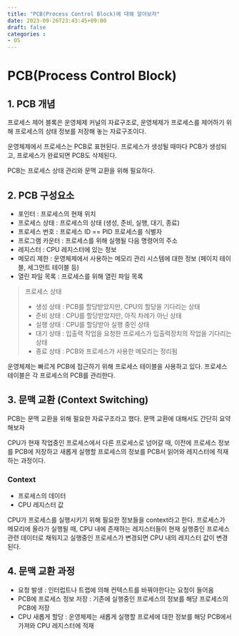 ```yaml
---
title: "PCB(Process Control Block)에 대해 알아보자"
date: 2023-09-26T23:43:45+09:00
draft: false
categories :
- OS
---
```


# PCB(Process Control Block)
## 1. PCB 개념
프로세스 제어 블록은 운영체제 커널의 자료구조로, 운영체제가 프로세스를 제어하기 위해 프로세스의 상태 정보를 저장해 놓는 자료구조이다.

운영체제에서 프로세스는 PCB로 표현된다. 프로세스가 생성될 때마다 PCB가 생성되고, 프로세스가 완료되면 PCB도 삭제된다.

PCB는 프로세스 상태 관리와 문맥 교환을 위해 필요하다.

## 2. PCB 구성요소
- 포인터 : 프로세스의 현재 위치
- 프로세스 상태 : 프로세스의 상태 (생성, 준비, 실행, 대기, 종료)
- 프로세스 번호 : 프로세스 ID == PID 프로세스를 식별자
- 프로그램 카운터 : 프로세스를 위해 실행될 다음 명령어의 주소
- 레지스터 : CPU 레지스터에 있는 정보
- 메모리 제한 : 운영체제에서 사용하는 메모리 관리 시스템에 대한 정보 (페이지 테이블, 세그먼트 테이블 등)
- 열린 파일 목록 : 프로세스를 위해 열린 파일 목록

> 프로세스 상태
> 
>- 생성 상태 : PCB를 할당받았지만, CPU의 할당을 기다리는 상태
>- 준비 상태 : CPU를 할당받았지만, 아직 차례가 아닌 상태
>- 실행 상태 : CPU를 할당받아 실행 중인 상태
>- 대기 상태 : 입출력 작업을 요청한 프로세스가 입출력장치의 작업을 기다리는 상태
>- 종료 상태 : PCB와 프로세스가 사용한 메모리는 정리됨

운영체제는 빠르게 PCB에 접근하기 위해 프로세스 테이블을 사용하고 있다. 프로세스 테이블은 각 프로세스의 PCB를 관리한다.


## 3. 문맥 교환 (Context Switching)
PCB는 문맥 교환을 위해 필요한 자료구조라고 했다. 문맥 교환에 대해서도 간단히 요약해보자

CPU가 현재 작업중인 프로세스에서 다른 프로세스로 넘어갈 때, 이전에 프로세스 정보를 PCB에 저장하고 새롭게 실행할 프로세스의 정보를 PCB서 읽어와 레지스터에 적재하는 과정이다.

### Context
- 프로세스의 데이터
- CPU 레지스터 값

CPU가 프로세스를 실행시키기 위해 필요한 정보들을 context라고 한다. 프로세스가 메모리에 올라가 실행될 때, CPU 내에 존재하는 레지스터들이 현재 실행중인 프로세스 관련 데이터로 채워지고 실행중인 프로세스가 변경되면 CPU 내의 레지스터 값이 변경된다.

## 4. 문맥 교환 과정
- 요청 발생 : 인터럽트나 트랩에 의해 컨텍스트를 바꿔야한다는 요청이 들어옴
- PCB에 프로세스 정보 저장 : 기존에 실행중인 프로세스의 정보를 해당 프로세스의 PCB에 저장
- CPU 새롭게 할당 : 운영체제는 새롭게 실행할 프로세에 대한 정보를 해당 PCB에서 가져와 CPU 레지스터에 적재